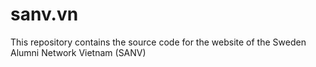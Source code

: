 # sanv.vn

This repository contains the source code for the website of the Sweden Alumni Network Vietnam (SANV)